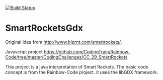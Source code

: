 [![Build Status](https://travis-ci.org/jaunerc/SmartRocketsGdx.svg?branch=master)](https://travis-ci.org/jaunerc/SmartRocketsGdx)
# SmartRocketsGdx

Original idea from http://www.blprnt.com/smartrockets/.

Javascript project https://github.com/CodingTrain/Rainbow-Code/tree/master/CodingChallenges/CC_29_SmartRockets

This project is a java interpretation of Smart Rockets. The basic code concept is from the Rainbow-Code project.
It uses the libGDX framework.
